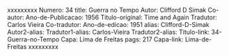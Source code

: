 xxxxxxxxx
Numero: 34
title: Guerra no Tempo
Autor: Clifford D Simak
Co-autor: 
Ano-de-Publicacao: 1956
Titulo-original: Time and Again
Tradutor: Carlos Vieira
Co-tradutor: 
Ano-de-edicao: 1951
alias: Clifford-D-Simak
Autor2-alias: 
Tradutor1-alias: Carlos-Vieira
Tradutor2-alias: 
Titulo-link: 34-Guerra-no-Tempo
Capa: Lima de Freitas
pags: 217
Capa-link: Lima-de-Freitas
xxxxxxxxx